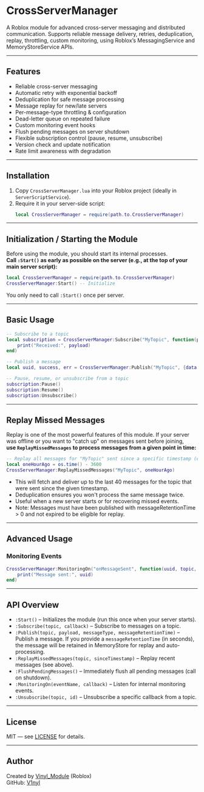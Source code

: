# CrossServerManager

A Roblox module for advanced cross-server messaging and distributed communication. Supports reliable message delivery, retries, deduplication, replay, throttling, custom monitoring, using Roblox’s MessagingService and MemoryStoreService APIs.

---

## Features

- Reliable cross-server messaging
- Automatic retry with exponential backoff
- Deduplication for safe message processing
- Message replay for new/late servers
- Per-message-type throttling & configuration
- Dead-letter queue on repeated failure
- Custom monitoring event hooks
- Flush pending messages on server shutdown
- Flexible subscription control (pause, resume, unsubscribe)
- Version check and update notification
- Rate limit awareness with degradation

---

## Installation

1. Copy `CrossServerManager.lua` into your Roblox project (ideally in `ServerScriptService`).
2. Require it in your server-side script:
   ```lua
   local CrossServerManager = require(path.to.CrossServerManager)
   ```

---

## Initialization / Starting the Module

Before using the module, you should start its internal processes.  
**Call `:Start()` as early as possible on the server (e.g., at the top of your main server script):**

```lua
local CrossServerManager = require(path.to.CrossServerManager)
CrossServerManager:Start() -- Initialize
```

You only need to call `:Start()` once per server.

---

## Basic Usage

```lua
-- Subscribe to a topic
local subscription = CrossServerManager:Subscribe("MyTopic", function(payload, uuid, seq, messageType)
    print("Received:", payload)
end)

-- Publish a message
local uuid, success, err = CrossServerManager:Publish("MyTopic", {data = 123}, "default", 60)

-- Pause, resume, or unsubscribe from a topic
subscription:Pause()
subscription:Resume()
subscription:Unsubscribe()
```

---

## Replay Missed Messages

Replay is one of the most powerful features of this module.
If your server was offline or you want to "catch up" on messages sent before joining,  
**use `ReplayMissedMessages` to process messages from a given point in time:**

```lua
-- Replay all messages for "MyTopic" sent since a specific timestamp (e.g., last hour)
local oneHourAgo = os.time() - 3600
CrossServerManager:ReplayMissedMessages("MyTopic", oneHourAgo)
```

- This will fetch and deliver up to the last 40 messages for the topic that were sent since the given timestamp.
- Deduplication ensures you won't process the same message twice.
- Useful when a new server starts or for recovering missed events.
- Note: Messages must have been published with messageRetentionTime > 0 and not expired to be eligible for replay.

---

## Advanced Usage

### Monitoring Events

```lua
CrossServerManager:MonitoringOn("onMessageSent", function(uuid, topic, payload, seq, messageType)
    print("Message sent:", uuid)
end)
```

---

## API Overview

- `:Start()` – Initializes the module (run this once when your server starts).
- `:Subscribe(topic, callback)` – Subscribe to messages on a topic.
- `:Publish(topic, payload, messageType, messageRetentionTime)` – Publish a message. If you provide a `messageRetentionTime` (in seconds), the message will be retained in MemoryStore for replay and auto-processing.
- `:ReplayMissedMessages(topic, sinceTimestamp)` – Replay recent messages (see above).
- `:FlushPendingMessages()` – Immediately flush all pending messages (call on shutdown).
- `:MonitoringOn(eventName, callback)` – Listen for internal monitoring events.
- `:Unsubscribe(topic, id)` – Unsubscribe a specific callback from a topic.

---

## License

MIT — see [LICENSE](LICENSE) for details.

---

## Author

Created by [Vinyl_Module](https://www.roblox.com/users/766671012/profile) (Roblox)  
GitHub: [V1nyI](https://github.com/V1nyI)
